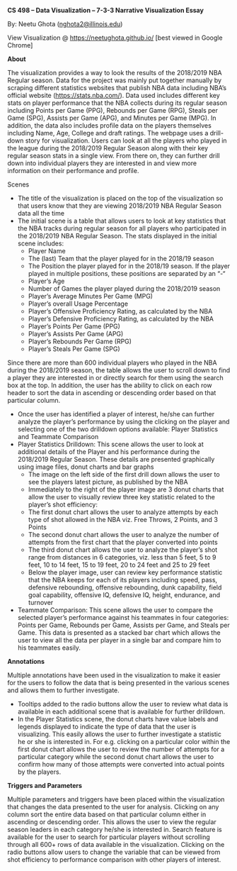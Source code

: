 <b>CS 498 – Data Visualization – 7-3-3 Narrative Visualization Essay</b>

By: Neetu Ghota (nghota2@illinois.edu)

View Visualization @ https://neetughota.github.io/    [best viewed in Google Chrome]

<b>About</b>

The visualization provides a way to look the results of the 2018/2019 NBA Regular season. Data for the project was mainly put together manually by scraping different statistics websites that publish NBA data including NBA’s official website (https://stats.nba.com/). Data used includes different key stats on player performance that the NBA collects during its regular season including Points per Game (PPG), Rebounds per Game (RPG), Steals per Game (SPG), Assists per Game (APG), and Minutes per Game (MPG). In addition, the data also includes profile data on the players themselves including Name, Age, College and draft ratings. 
The webpage uses a drill-down story for visualization. Users can look at all the players who played in the league during the 2018/2019 Regular Season along with their key regular season stats in a single view. From there on, they can further drill down into individual players they are interested in and view more information on their performance and profile. 

Scenes
- The title of the visualization is placed on the top of the visualization so that users know that they are viewing 2018/2019 NBA Regular Season data all the time
- The initial scene is a table that allows users to look at key statistics that the NBA tracks during regular season for all players who participated in the 2018/2019 NBA Regular Season. The stats displayed in the initial scene includes:
    * Player Name
    * The (last) Team that the player played for in the 2018/19 season
    * The Position the player played for in the 2018/19 season. If the player played in multiple positions, these positions are separated by an “-“
    * Player’s Age
    * Number of Games the player played during the 2018/2019 season
    * Player’s Average Minutes Per Game (MPG)
    * Player’s overall Usage Percentage
    * Player’s Offensive Proficiency Rating, as calculated by the NBA
    * Player’s Defensive Proficiency Rating, as calculated by the NBA
    * Player’s Points Per Game (PPG)
    * Player’s Assists Per Game (APG)
    * Player’s Rebounds Per Game (RPG)
    * Player’s Steals Per Game (SPG)

Since there are more than 600 individual players who played in the NBA during the 2018/2019 season, the table allows the user to scroll down to find a player they are interested in or directly search for them using the search box at the top. In addition, the user has the ability to click on each row header to sort the data in ascending or descending order based on that particular column.
- Once the user has identified a player of interest, he/she can further analyze the player’s performance by using the clicking on the player and selecting one of the two drilldown options available: Player Statistics and Teammate Comparison
- Player Statistics Drilldown: This scene allows the user to look at additional details of the Player and his performance during the 2018/2019 Regular Season. These details are presented graphically using image files, donut charts and bar graphs
    * The image on the left side of the first drill down allows the user to see the players latest picture, as published by the NBA
    * Immediately to the right of the player image are 3 donut charts that allow the user to visually review three key statistic related to the player’s shot efficiency: 
    * The first donut chart allows the user to analyze attempts by each type of shot allowed in the NBA viz. Free Throws, 2 Points, and 3 Points 
    * The second donut chart allows the user to analyze the number of attempts from the first chart that the player converted into points 
    * The third donut chart allows the user to analyze the player’s shot range from distances in 6 categories, viz. less than 5 feet, 5 to 9 feet, 10 to 14 feet, 15 to 19 feet, 20 to 24 feet and 25 to 29 feet
    * Below the player image, user can review key performance statistic that the NBA keeps for each of its players including speed, pass, defensive rebounding, offensive rebounding, dunk capability, field goal capability, offensive IQ, defensive IQ, height, endurance, and turnover
- Teammate Comparison: This scene allows the user to compare the selected player’s performance against his teammates in four categories: Points per Game, Rebounds per Game, Assists per Game, and Steals per Game. This data is presented as a stacked bar chart which allows the user to view all the data per player in a single bar and compare him to his teammates easily. 

<b>Annotations</b>

Multiple annotations have been used in the visualization to make it easier for the users to follow the data that is being presented in the various scenes and allows them to further investigate. 
- Tooltips added to the radio buttons allow the user to review what data is available in each additional scene that is available for further drilldown. 
- In the Player Statistics scene, the donut charts have value labels and legends displayed to indicate the type of data that the user is visualizing. This easily allows the user to further investigate a statistic he or she is interested in. For e.g. clicking on a particular color within the first donut chart allows the user to review the number of attempts for a particular category while the second donut chart allows the user to confirm how many of those attempts were converted into actual points by the players. 

<b>Triggers and Parameters</b> 

Multiple parameters and triggers have been placed within the visualization that changes the data presented to the user for analysis. Clicking on any column sort the entire data based on that particular column either in ascending or descending order. This allows the user to view the regular season leaders in each category he/she is interested in. Search feature is available for the user to search for particular players without scrolling through all 600+ rows of data available in the visualization. Clicking on the radio buttons allow users to change the variable that can be viewed from shot efficiency to performance comparison with other players of interest. 
